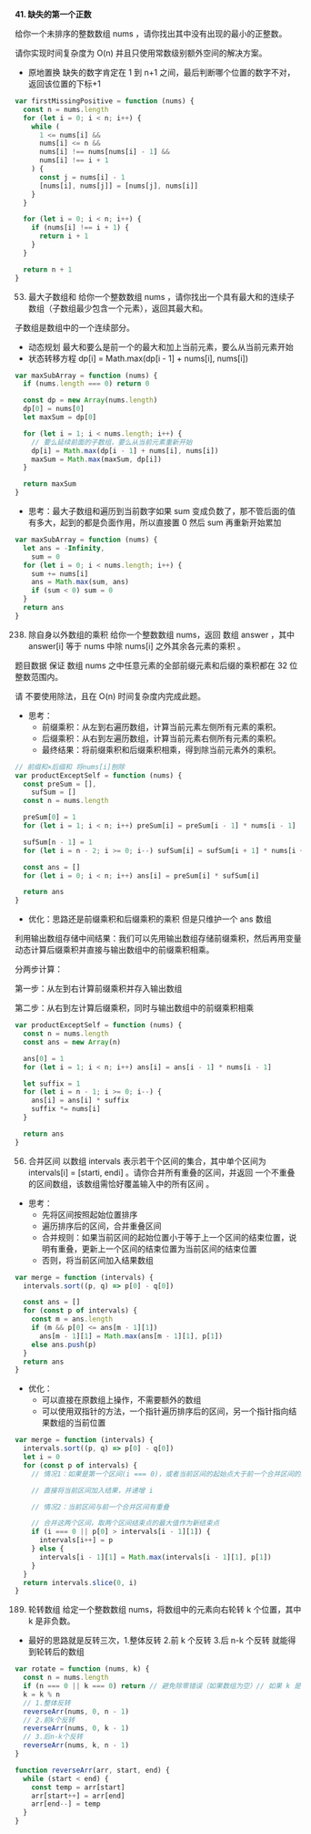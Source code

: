 **41. 缺失的第一个正数**

给你一个未排序的整数数组 nums ，请你找出其中没有出现的最小的正整数。

请你实现时间复杂度为 O(n) 并且只使用常数级别额外空间的解决方案。

- 原地置换 缺失的数字肯定在 1 到 n+1 之间，最后判断哪个位置的数字不对，返回该位置的下标+1

```js
var firstMissingPositive = function (nums) {
  const n = nums.length
  for (let i = 0; i < n; i++) {
    while (
      1 <= nums[i] &&
      nums[i] <= n &&
      nums[i] !== nums[nums[i] - 1] &&
      nums[i] !== i + 1
    ) {
      const j = nums[i] - 1
      [nums[i], nums[j]] = [nums[j], nums[i]]
    }
  }

  for (let i = 0; i < n; i++) {
    if (nums[i] !== i + 1) {
      return i + 1
    }
  }

  return n + 1
}
```

53. 最大子数组和
    给你一个整数数组 nums ，请你找出一个具有最大和的连续子数组（子数组最少包含一个元素），返回其最大和。

子数组是数组中的一个连续部分。

- 动态规划 最大和要么是前一个的最大和加上当前元素，要么从当前元素开始
- 状态转移方程 dp[i] = Math.max(dp[i - 1] + nums[i], nums[i])

```js
var maxSubArray = function (nums) {
  if (nums.length === 0) return 0

  const dp = new Array(nums.length)
  dp[0] = nums[0]
  let maxSum = dp[0]

  for (let i = 1; i < nums.length; i++) {
    // 要么延续前面的子数组，要么从当前元素重新开始
    dp[i] = Math.max(dp[i - 1] + nums[i], nums[i])
    maxSum = Math.max(maxSum, dp[i])
  }

  return maxSum
}
```

- 思考：最大子数组和遍历到当前数字如果 sum 变成负数了，那不管后面的值有多大，起到的都是负面作用，所以直接置 0 然后 sum 再重新开始累加

```js
var maxSubArray = function (nums) {
  let ans = -Infinity,
    sum = 0
  for (let i = 0; i < nums.length; i++) {
    sum += nums[i]
    ans = Math.max(sum, ans)
    if (sum < 0) sum = 0
  }
  return ans
}
```

238. 除自身以外数组的乘积
     给你一个整数数组 nums，返回 数组 answer ，其中 answer[i] 等于 nums 中除 nums[i] 之外其余各元素的乘积 。

题目数据 保证 数组 nums 之中任意元素的全部前缀元素和后缀的乘积都在 32 位 整数范围内。

请 不要使用除法，且在 O(n) 时间复杂度内完成此题。

- 思考：
  - 前缀乘积：从左到右遍历数组，计算当前元素左侧所有元素的乘积。
  - 后缀乘积：从右到左遍历数组，计算当前元素右侧所有元素的乘积。
  - 最终结果：将前缀乘积和后缀乘积相乘，得到除当前元素外的乘积。

```js
// 前缀和×后缀和 将nums[i]刨除
var productExceptSelf = function (nums) {
  const preSum = [],
    sufSum = []
  const n = nums.length

  preSum[0] = 1
  for (let i = 1; i < n; i++) preSum[i] = preSum[i - 1] * nums[i - 1]

  sufSum[n - 1] = 1
  for (let i = n - 2; i >= 0; i--) sufSum[i] = sufSum[i + 1] * nums[i + 1]

  const ans = []
  for (let i = 0; i < n; i++) ans[i] = preSum[i] * sufSum[i]

  return ans
}
```

- 优化：思路还是前缀乘积和后缀乘积的乘积 但是只维护一个 ans 数组

利用输出数组存储中间结果：我们可以先用输出数组存储前缀乘积，然后再用变量动态计算后缀乘积并直接与输出数组中的前缀乘积相乘。

分两步计算：

第一步：从左到右计算前缀乘积并存入输出数组

第二步：从右到左计算后缀乘积，同时与输出数组中的前缀乘积相乘

```js
var productExceptSelf = function (nums) {
  const n = nums.length
  const ans = new Array(n)

  ans[0] = 1
  for (let i = 1; i < n; i++) ans[i] = ans[i - 1] * nums[i - 1]

  let suffix = 1
  for (let i = n - 1; i >= 0; i--) {
    ans[i] = ans[i] * suffix
    suffix *= nums[i]
  }

  return ans
}
```

56. 合并区间
    以数组 intervals 表示若干个区间的集合，其中单个区间为 intervals[i] = [starti, endi] 。请你合并所有重叠的区间，并返回 一个不重叠的区间数组，该数组需恰好覆盖输入中的所有区间 。

- 思考：
  - 先将区间按照起始位置排序
  - 遍历排序后的区间，合并重叠区间
  - 合并规则：如果当前区间的起始位置小于等于上一个区间的结束位置，说明有重叠，更新上一个区间的结束位置为当前区间的结束位置
  - 否则，将当前区间加入结果数组

```js
var merge = function (intervals) {
  intervals.sort((p, q) => p[0] - q[0])

  const ans = []
  for (const p of intervals) {
    const m = ans.length
    if (m && p[0] <= ans[m - 1][1])
      ans[m - 1][1] = Math.max(ans[m - 1][1], p[1])
    else ans.push(p)
  }
  return ans
}
```

- 优化：
  - 可以直接在原数组上操作，不需要额外的数组
  - 可以使用双指针的方法，一个指针遍历排序后的区间，另一个指针指向结果数组的当前位置

```js
var merge = function (intervals) {
  intervals.sort((p, q) => p[0] - q[0])
  let i = 0
  for (const p of intervals) {
    // 情况1：如果是第一个区间(i === 0)，或者当前区间的起始点大于前一个合并区间的结束点(p[0] > intervals[i-1][1])

    // 直接将当前区间加入结果，并递增 i

    // 情况2：当前区间与前一个合并区间有重叠

    // 合并这两个区间，取两个区间结束点的最大值作为新结束点
    if (i === 0 || p[0] > intervals[i - 1][1]) {
      intervals[i++] = p
    } else {
      intervals[i - 1][1] = Math.max(intervals[i - 1][1], p[1])
    }
  }
  return intervals.slice(0, i)
}
```

189. 轮转数组
     给定一个整数数组 nums，将数组中的元素向右轮转 k 个位置，其中 k 是非负数。

- 最好的思路就是反转三次，1.整体反转 2.前 k 个反转 3.后 n-k 个反转 就能得到轮转后的数组

```js
var rotate = function (nums, k) {
  const n = nums.length
  if (n === 0 || k === 0) return // 避免除零错误（如果数组为空）// 如果 k 是 n 的倍数，无需旋转
  k = k % n
  // 1.整体反转
  reverseArr(nums, 0, n - 1)
  // 2.前k个反转
  reverseArr(nums, 0, k - 1)
  // 3.后n-k个反转
  reverseArr(nums, k, n - 1)
}

function reverseArr(arr, start, end) {
  while (start < end) {
    const temp = arr[start]
    arr[start++] = arr[end]
    arr[end--] = temp
  }
}
```
